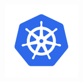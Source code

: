 ![icon](https://raw.githubusercontent.com/CloudCoreo/cloudcoreo-kubernetes-master-cluster/master/images/icon.png "icon")